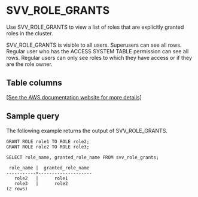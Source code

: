 # SVV\_ROLE\_GRANTS<a name="r_SVV_ROLE_GRANTS"></a>

Use SVV\_ROLE\_GRANTS to view a list of roles that are explicitly granted roles in the cluster\.

SVV\_ROLE\_GRANTS is visible to all users\. Superusers can see all rows\. Regular user who has the ACCESS SYSTEM TABLE permission can see all rows\. Regular users can only see roles to which they have access or if they are the role owner\.

## Table columns<a name="r_SVV_ROLE_GRANTS-table-columns"></a>

[\[See the AWS documentation website for more details\]](http://docs.aws.amazon.com/redshift/latest/dg/r_SVV_ROLE_GRANTS.html)

## Sample query<a name="r_SVV_ROLE_GRANTS-sample-query"></a>

The following example returns the output of SVV\_ROLE\_GRANTS\.

```
GRANT ROLE role1 TO ROLE role2;
GRANT ROLE role2 TO ROLE role3;

SELECT role_name, granted_role_name FROM svv_role_grants;

 role_name |  granted_role_name
-----------+--------------------
   role2   |      role1
   role3   |      role2
(2 rows)
```